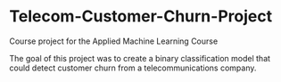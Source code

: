 # Telecom-Customer-Churn-Project
Course project for the Applied Machine Learning Course

The goal of this project was to create a binary classification model that could detect customer churn from a telecommunications company.
